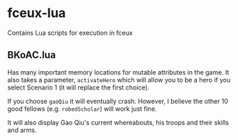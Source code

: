 # fceux-lua
Contains Lua scripts for execution in fceux

## BKoAC.lua
Has many important memory locations for mutable attributes in the game.  It also takes a parameter, `activateHero` which will allow you to be a hero if you select Scenario 1 (it will replace the first choice).

If you choose `gaoQiu` it will eventually crash.  However, I believe the other 10 good fellows (e.g. `robedScholar`) will work just fine.

It will also display Gao Qiu's current whereabouts, his troops and their skills and arms.